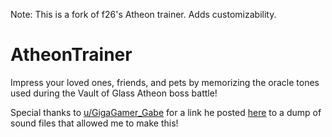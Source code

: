 Note: This is a fork of f26's Atheon trainer. Adds customizability.
# AtheonTrainer
Impress your loved ones, friends, and pets by memorizing the oracle tones used during the Vault of Glass Atheon boss battle!

Special thanks to [u/GigaGamer_Gabe](https://www.reddit.com/u/GigaGamer_Gabe) for a link he posted [here](https://www.reddit.com/r/raidsecrets/comments/nk8sqt/oracle_sound_trainer/gzckg3i/) to a dump of sound files that allowed me to make this!


